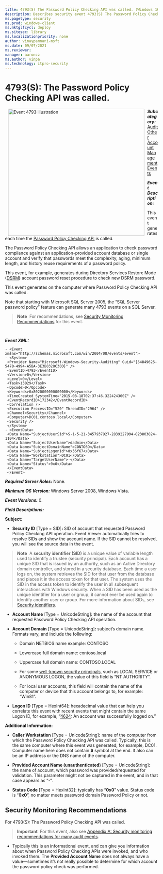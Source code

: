 ```yaml
---
title: 4793(S) The Password Policy Checking API was called. (Windows 10)
description: Describes security event 4793(S) The Password Policy Checking API was called.
ms.pagetype: security
ms.prod: windows-client
ms.mktglfcycl: deploy
ms.sitesec: library
ms.localizationpriority: none
author: vinaypamnani-msft
ms.date: 09/07/2021
ms.reviewer: 
manager: aaroncz
ms.author: vinpa
ms.technology: itpro-security
---
```


# 4793(S): The Password Policy Checking API was called.


<img src="images/event-4793.png" alt="Event 4793 illustration" width="449" height="419" hspace="10" align="left" />

***Subcategory:***&nbsp;[Audit Other Account Management Events](audit-other-account-management-events.md)

***Event Description:***

This event generates each time the [Password Policy Checking API](/windows/win32/api/lmaccess/nf-lmaccess-netvalidatepasswordpolicy) is called.

The Password Policy Checking API allows an application to check password compliance against an application-provided account database or single account and verify that passwords meet the complexity, aging, minimum length, and history reuse requirements of a password policy.

This event, for example, generates during Directory Services Restore Mode ([DSRM](/archive/blogs/askds/ds-restore-mode-password-maintenance)) account password reset procedure to check new DSRM password.

This event generates on the computer where Password Policy Checking API was called.

Note that starting with Microsoft SQL Server 2005, the “SQL Server password policy” feature can generate many 4793 events on a SQL Server.

> **Note**&nbsp;&nbsp;For recommendations, see [Security Monitoring Recommendations](#security-monitoring-recommendations) for this event.

<br clear="all">

***Event XML:***
```
- <Event xmlns="http://schemas.microsoft.com/win/2004/08/events/event">
- <System>
 <Provider Name="Microsoft-Windows-Security-Auditing" Guid="{54849625-5478-4994-A5BA-3E3B0328C30D}" /> 
 <EventID>4793</EventID> 
 <Version>0</Version> 
 <Level>0</Level> 
 <Task>13829</Task> 
 <Opcode>0</Opcode> 
 <Keywords>0x8020000000000000</Keywords> 
 <TimeCreated SystemTime="2015-08-18T02:37:46.322424300Z" /> 
 <EventRecordID>172342</EventRecordID> 
 <Correlation /> 
 <Execution ProcessID="520" ThreadID="2964" /> 
 <Channel>Security</Channel> 
 <Computer>DC01.contoso.local</Computer> 
 <Security /> 
 </System>
- <EventData>
 <Data Name="SubjectUserSid">S-1-5-21-3457937927-2839227994-823803824-1104</Data> 
 <Data Name="SubjectUserName">dadmin</Data> 
 <Data Name="SubjectDomainName">CONTOSO</Data> 
 <Data Name="SubjectLogonId">0x36f67</Data> 
 <Data Name="Workstation">DC01</Data> 
 <Data Name="TargetUserName">-</Data> 
 <Data Name="Status">0x0</Data> 
 </EventData>
 </Event>

```

***Required Server Roles:*** None.

***Minimum OS Version:*** Windows Server 2008, Windows Vista.

***Event Versions:*** 0.

***Field Descriptions:***

**Subject:**

-   **Security ID** \[Type = SID\]**:** SID of account that requested Password Policy Checking API operation. Event Viewer automatically tries to resolve SIDs and show the account name. If the SID cannot be resolved, you will see the source data in the event.

> **Note**&nbsp;&nbsp;A **security identifier (SID)** is a unique value of variable length used to identify a trustee (security principal). Each account has a unique SID that is issued by an authority, such as an Active Directory domain controller, and stored in a security database. Each time a user logs on, the system retrieves the SID for that user from the database and places it in the access token for that user. The system uses the SID in the access token to identify the user in all subsequent interactions with Windows security. When a SID has been used as the unique identifier for a user or group, it cannot ever be used again to identify another user or group. For more information about SIDs, see [Security identifiers](/windows/access-protection/access-control/security-identifiers).

-   **Account Name** \[Type = UnicodeString\]**:** the name of the account that requested Password Policy Checking API operation.

-   **Account Domain** \[Type = UnicodeString\]**:** subject’s domain name. Formats vary, and include the following:

    -   Domain NETBIOS name example: CONTOSO

    -   Lowercase full domain name: contoso.local

    -   Uppercase full domain name: CONTOSO.LOCAL

    -   For some [well-known security principals](/windows/security/identity-protection/access-control/security-identifiers), such as LOCAL SERVICE or ANONYMOUS LOGON, the value of this field is “NT AUTHORITY”.

    -   For local user accounts, this field will contain the name of the computer or device that this account belongs to, for example: “Win81”.

-   **Logon ID** \[Type = HexInt64\]**:** hexadecimal value that can help you correlate this event with recent events that might contain the same Logon ID, for example, “[4624](event-4624.md): An account was successfully logged on.”

**Additional Information:**

-   **Caller Workstation** \[Type = UnicodeString\]**:** name of the computer from which the Password Policy Checking API was called. Typically, this is the same computer where this event was generated, for example, DC01. Computer name here does not contain **$** symbol at the end. It also can be an IP address or the DNS name of the computer.

-   **Provided Account Name (unauthenticated)** \[Type = UnicodeString\]**:** the name of account, which password was provided/requested for validation. This parameter might not be captured in the event, and in that case appears as “-”.

-   **Status Code** \[Type = HexInt32\]**:** typically has “**0x0**” value. Status code is “**0x0**”, no matter meets password domain Password Policy or not.

## Security Monitoring Recommendations

For 4793(S): The Password Policy Checking API was called.

> **Important**&nbsp;&nbsp;For this event, also see [Appendix A: Security monitoring recommendations for many audit events](appendix-a-security-monitoring-recommendations-for-many-audit-events.md).

-   Typically this is an informational event, and can give you information about when Password Policy Checking APIs were invoked, and who invoked them. The **Provided Account Name** does not always have a value—sometimes it’s not really possible to determine for which account the password policy check was performed.